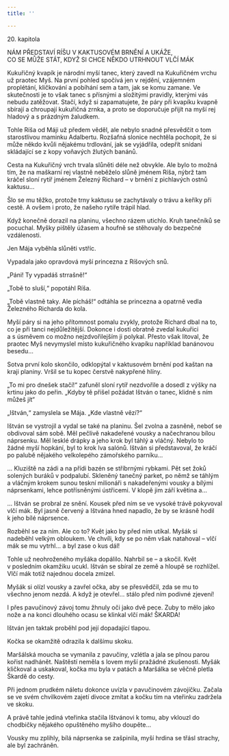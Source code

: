 ```yaml
---
title: ''

---
```


20. kapitola

NÁM PŘEDSTAVÍ RÍŠU V KAKTUSOVÉM BRNĚNÍ A UKÁŽE,  
CO SE MŮŽE STÁT, KDYŽ SI CHCE NĚKDO UTRHNOUT VLČÍ MÁK

Kukuřičný kvapík je národní myší tanec, který zavedl na Kukuřičném vrchu už praotec Myš. Na první pohled spočívá jen v rejdění, vzájemném proplétání, kličkování a pobíhání sem a tam, jak se komu zamane. Ve skutečnosti je to však tanec s přísnými a složitými pravidly, kterými vás nebudu zatěžovat. Stačí, když si zapamatujete, že páry při kvapíku kvapně sbírají a chroupají kukuřičná zrnka, a proto se doporučuje přijít na myší rej hladový a s prázdným žaludkem.

Tohle Ríša od Máji už předem věděl, ale nebylo snadné přesvědčit o tom starostlivou maminku Adalbertu. Rozšafná slonice nechtěla pochopit, že si může někdo kvůli nějakému trdlování, jak se vyjádřila, odepřít snídani skládající se z kopy voňavých žlutých banánů.

Cesta na Kukuřičný vrch trvala slůněti déle než obvykle. Ale bylo to možná tím, že na maškarní rej vlastně neběželo slůně jménem Ríša, nýbrž tam kráčel sloní rytíř jménem Železný Richard – v brnění z pichlavých ostnů kaktusu…

Šlo se mu těžko, protože trny kaktusu se zachytávaly o trávu a keříky při cestě. A ovšem i proto, že našeho rytíře trápil hlad.

Když konečně dorazil na planinu, všechno rázem utichlo. Kruh tanečníků se pocuchal. Myšky pištěly úžasem a houfně se stěhovaly do bezpečné vzdálenosti.

Jen Mája vyběhla slůněti vstříc.

Vypadala jako opravdová myší princezna z Ríšových snů.

„Páni! Ty vypadáš strrašně!“

„Tobě to sluší,“ popotáhl Ríša.

„Tobě vlastně taky. Ale pícháš!“ odtáhla se princezna a opatrně vedla Železného Richarda do kola.

Myší páry si na jeho přítomnost pomalu zvykly, protože Richard dbal na to, co je při tanci nejdůležitější. Dokonce i dosti obratně zvedal kukuřici a s úsměvem co možno nejzdvořilejším ji polykal. Přesto však litoval, že praotec Myš nevymyslel místo kukuřičného kvapíku například banánovou besedu…

Sotva první kolo skončilo, odklopýtal v kaktusovém brnění pod kaštan na kraji planiny. Vršil se tu kopec čerstvě nakypřené hlíny.

„To mi pro dnešek stačí!“ zafuněl sloní rytíř nezdvořile a dosedl z výšky na krtinu jako do peřin. „Kdyby tě přišel požádat Ištván o tanec, klidně s ním můžeš jít“

„Ištván,“ zamyslela se Mája. „Kde vlastně vězí?“

Ištván se vystrojil a vydal se také na planinu. Šel zvolna a zasněně, neboť se obdivoval sám sobě. Měl pečlivě nakadeřené vousky a načechranou bílou náprsenku. Měl lesklé drápky a jeho krok byl táhlý a vláčný. Nebylo to žádné myší hopkání, byl to krok lva salónů. Ištván si představoval, že kráčí po palubě nějakého velkolepého zámořského parníku…

… Kluziště na zádi a na přídi bazén se stříbrnými rybkami. Pět set žoků solených buráků v podpalubí. Skleněný tanečný parket, po němž se táhlým a vláčným krokem sunou teskní milionáři s nakadeřenými vousky a bílými náprsenkami, lehce potřísněnými ústřicemi. V klopě jim září květina a…

… Ištván se probral ze snění. Kousek před ním se ve vysoké trávě pokyvoval vlčí mák. Byl jasně červený a Ištvána hned napadlo, že by se krásně hodil k jeho bílé náprsence.

Rozběhl se za ním. Ale co to? Květ jako by před ním utíkal. Myšák si nadeběhl velkým obloukem. Ve chvíli, kdy se po něm však natahoval – vlčí mák se mu vytrhl… a byl zase o kus dál!

Tohle už neohroženého myšáka dopálilo. Nahrbil se – a skočil. Květ v posledním okamžiku ucukl. Ištván se sbíral ze země a hloupě se rozhlížel. Vlčí mák totiž najednou docela zmizel.

Myšák si olízl vousky a zavřel očka, aby se přesvědčil, zda se mu to všechno jenom nezdá. A když je otevřel… stálo před ním podivné zjevení!

I přes pavučinový závoj tomu žhnuly oči jako dvě pece. Zuby to mělo jako nože a na konci dlouhého ocasu se klinkal vlčí mák! ŠKARDA!

Ištván jen taktak proběhl pod její dopadající tlapou.

Kočka se okamžitě odrazila k dalšímu skoku.

Maršálská moucha se vymanila z pavučiny, vzlétla a jala se plnou parou kořist nadhánět. Naštěstí neměla s lovem myší pražádné zkušenosti. Myšák kličkoval a uskakoval, kočka mu byla v patách a Maršálka se věčně pletla Škardě do cesty.

Při jednom prudkém náletu dokonce uvízla v pavučinovém závojíčku. Začala se ve svém chvilkovém zajetí divoce zmítat a kočku tím na vteřinku zadržela ve skoku.

A právě tahle jediná vteřinka stačila Ištvánovi k tomu, aby vklouzl do chodbičky nějakého opuštěného myšího doupěte…

Vousky mu zplihly, bílá náprsenka se zašpinila, myší hrdina se třásl strachy, ale byl zachráněn.
